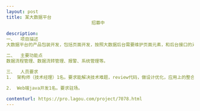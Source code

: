 ```yaml
---                
layout: post       
title: 某大数据平台
                                招募中
           
description: 
一、  项目描述
大数据平台的产品包装开发，包括页面开发，按照大数据后台需要维护页面元素，和后台接口的对接、程序逻辑调试、bug修复。

二、  主要功能点
数据流程管理、数据流转管理、报警、系统管理等。

三、  人员要求
1.  架构师（技术经理）1名。要求能解决技术难题，review代码，做设计优化，应用上的整合。

2.  Web端java开发1名。要求驻场。
     
contenturl: https://pro.lagou.com/project/7078.html      
---                 
```

